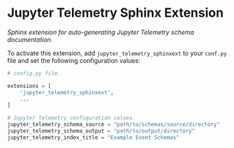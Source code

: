 # Jupyter Telemetry Sphinx Extension

*Sphinx extension for auto-generating Jupyter Telemetry schema documentation.*

To activate this extension, add `jupyter_telemetry_sphinxext` to your ``conf.py`` file
and set the following configuration values:

```python
# config.py file.

extensions = [
    'jupyter_telemetry_sphinxext',
    ...
]

# Jupyter telemetry configuration values.
jupyter_telemetry_schema_source = "path/to/schemas/source/directory"   # Path is relative to conf.py
jupyter_telemetry_schema_output = "path/to/output/directory"           # Path is relative to conf.py
jupyter_telemetry_index_title = "Example Event Schemas"                # Title of the index page that lists all found schemas.
```